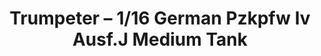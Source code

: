 ---
layout: product
title: "Trumpeter – 1/16 German Pzkpfw Iv Ausf.J Medium Tank"
price: "26500" 
desc: "N/A"
img_path: "/assets/img/TRU00921.webp"
brand: "N/A"
available: false
special_offer: false
new: false
soon: false
cat: "010000"
subcat: "013400"
subsubcat: "0N/A"
sifra: "TRU00921"
popular: false
spec: false
---